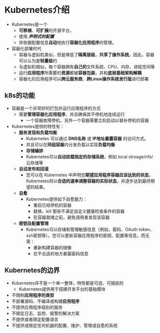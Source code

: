 # Kubernetes介绍
- Kubernetes是一个
  - **可移植**、**可扩展**的开源平台，
  - 使用 ***声明式的配置***
  - 并依据配置信息**自动**地执行**容器化应用程序**的管理。
- 容器化部署时代
  - 容器与虚拟机类似，但是降低了**隔离层级**，**共享了操作系统**。因此，容器可以认为是**轻量级**的
  - 与虚拟机相似，每个容器拥有**自己的**文件系统、CPU、内存、进程空间等
  - 运行**应用程序**所需要的**资源**都被**容器包装**，并和**底层基础架构解耦**
  - 容器化的应用程序可以**跨云服务商**、**跨Linux操作系统发行版**进行部署

## k8s的功能
- 容器是一个非常好的打包并运行应用程序的方式
  - 需要**管理容器化应用程序**，并且确保其不停机地连续运行
    - 一个容器故障停机，另外一个容器需要立刻启动以替补停机的容器
- Kubernetes提供的特性有：
  - **服务发现和负载均衡**
    - Kubernetes 可以通过 **DNS名称** 或 **IP地址暴露容器** 的访问方式。
    - 并且可以在**同组容器**内分发负载以实现**负载均衡**
    - **存储编排**
    - Kubernetes可以**自动挂载指定的存储系统**，例如 local stroage/nfs/云存储等
  - **自动发布和回滚**
    - 您可以在 Kubernetes 中声明您**期望应用程序容器应该达到的状态**，Kubernetes将以**合适的速率调整容器的实际状态**，并逐步达到最终期望的结果。
  - **自愈**
    - Kubernetes提供如下自愈能力：
      - 重启已经停机的容器
      - 替换、kill 那些不满足自定义健康检查条件的容器
      - 在容器就绪之前，避免调用者发现该容器
  - **密钥及配置管理**
    - Kubernetes可以存储和管理敏感信息（例如，密码、OAuth token、ssh密钥等）。您可以更新容器应用程序的密钥、配置等信息，而无需：
      - 重新构建容器的镜像
      - 在不合适的地方暴露密码信息
## Kubernetes的边界
- Kubernetes并不是一个单一整体，特性都是可选、可插拔的
  - Kubernetes提供用于搭建开发平台的基础模块
- 不限制**应用程序的类型**
- 不部署源码、不编译或构建**应用程序**
- 不提供应用程序级别的服务
- 不限定日志、监控、报警的解决方案
- 不提供或者限定配置语言
- 不提供或限定任何机器的配置、维护、管理或自愈的系统

